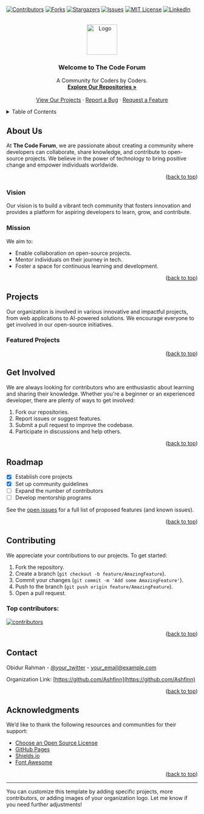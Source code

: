 <!-- Improved compatibility of back to top link -->
<a id="readme-top"></a>

<!-- PROJECT SHIELDS -->
<!-- Using markdown "reference style" links for readability. -->
[![Contributors][contributors-shield]][contributors-url]
[![Forks][forks-shield]][forks-url]
[![Stargazers][stars-shield]][stars-url]
[![Issues][issues-shield]][issues-url]
[![MIT License][license-shield]][license-url]
[![LinkedIn][linkedin-shield]][linkedin-url]

<!-- ORGANIZATION LOGO -->
<br />
<div align="center">
  <a href="https://github.com/Ashfinn">
    <img src="images/logo.png" alt="Logo" width="80" height="80">
  </a>

  <h3 align="center">Welcome to The Code Forum</h3>

  <p align="center">
    A Community for Coders by Coders.
    <br />
    <a href="https://github.com/Ashfinn"><strong>Explore Our Repositories »</strong></a>
    <br />
    <br />
    <a href="https://github.com/Ashfinn">View Our Projects</a>
    ·
    <a href="https://github.com/Ashfinn/issues/new?labels=bug&template=bug-report.md">Report a Bug</a>
    ·
    <a href="https://github.com/Ashfinn/issues/new?labels=enhancement&template=feature-request.md">Request a Feature</a>
  </p>
</div>

<!-- TABLE OF CONTENTS -->
<details>
  <summary>Table of Contents</summary>
  <ol>
    <li>
      <a href="#about-us">About Us</a>
      <ul>
        <li><a href="#vision">Vision</a></li>
        <li><a href="#mission">Mission</a></li>
      </ul>
    </li>
    <li>
      <a href="#projects">Projects</a>
      <ul>
        <li><a href="#featured-projects">Featured Projects</a></li>
      </ul>
    </li>
    <li><a href="#get-involved">Get Involved</a></li>
    <li><a href="#roadmap">Roadmap</a></li>
    <li><a href="#contributing">Contributing</a></li>
    <li><a href="#contact">Contact</a></li>
    <li><a href="#acknowledgments">Acknowledgments</a></li>
  </ol>
</details>

<!-- ABOUT US -->
## About Us

At **The Code Forum**, we are passionate about creating a community where developers can collaborate, share knowledge, and contribute to open-source projects. We believe in the power of technology to bring positive change and empower individuals worldwide.

<p align="right">(<a href="#readme-top">back to top</a>)</p>

### Vision

Our vision is to build a vibrant tech community that fosters innovation and provides a platform for aspiring developers to learn, grow, and contribute.

### Mission

We aim to:
* Enable collaboration on open-source projects.
* Mentor individuals on their journey in tech.
* Foster a space for continuous learning and development.

<p align="right">(<a href="#readme-top">back to top</a>)</p>

<!-- PROJECTS -->
## Projects

Our organization is involved in various innovative and impactful projects, from web applications to AI-powered solutions. We encourage everyone to get involved in our open-source initiatives.

### Featured Projects


<p align="right">(<a href="#readme-top">back to top</a>)</p>

<!-- GET INVOLVED -->
## Get Involved

We are always looking for contributors who are enthusiastic about learning and sharing their knowledge. Whether you're a beginner or an experienced developer, there are plenty of ways to get involved:
1. Fork our repositories.
2. Report issues or suggest features.
3. Submit a pull request to improve the codebase.
4. Participate in discussions and help others.

<p align="right">(<a href="#readme-top">back to top</a>)</p>

<!-- ROADMAP -->
## Roadmap

- [x] Establish core projects
- [x] Set up community guidelines
- [ ] Expand the number of contributors
- [ ] Develop mentorship programs

See the [open issues](https://github.com/Ashfinn/Best-README-Template/issues) for a full list of proposed features (and known issues).

<p align="right">(<a href="#readme-top">back to top</a>)</p>

<!-- CONTRIBUTING -->
## Contributing

We appreciate your contributions to our projects. To get started:
1. Fork the repository.
2. Create a branch (`git checkout -b feature/AmazingFeature`).
3. Commit your changes (`git commit -m 'Add some AmazingFeature'`).
4. Push to the branch (`git push origin feature/AmazingFeature`).
5. Open a pull request.

### Top contributors:

<a href="https://github.com/Ashfinn/Best-README-Template/graphs/contributors">
  <img src="https://contrib.rocks/image?repo=Ashfinn/Best-README-Template" alt="contributors" />
</a>

<p align="right">(<a href="#readme-top">back to top</a>)</p>

<!-- CONTACT -->
## Contact

Obidur Rahman - [@your_twitter](https://twitter.com/your_twitter) - your_email@example.com

Organization Link: [https://github.com/Ashfinn](https://github.com/Ashfinn)

<p align="right">(<a href="#readme-top">back to top</a>)</p>

<!-- ACKNOWLEDGMENTS -->
## Acknowledgments

We’d like to thank the following resources and communities for their support:
* [Choose an Open Source License](https://choosealicense.com)
* [GitHub Pages](https://pages.github.com)
* [Shields.io](https://shields.io)
* [Font Awesome](https://fontawesome.com)

<p align="right">(<a href="#readme-top">back to top</a>)</p>

<!-- MARKDOWN LINKS & IMAGES -->
[contributors-shield]: https://img.shields.io/github/contributors/Ashfinn/Best-README-Template.svg?style=for-the-badge
[contributors-url]: https://github.com/Ashfinn/Best-README-Template/graphs/contributors
[forks-shield]: https://img.shields.io/github/forks/Ashfinn/Best-README-Template.svg?style=for-the-badge
[forks-url]: https://github.com/Ashfinn/Best-README-Template/network/members
[stars-shield]: https://img.shields.io/github/stars/Ashfinn/Best-README-Template.svg?style=for-the-badge
[stars-url]: https://github.com/Ashfinn/Best-README-Template/stargazers
[issues-shield]: https://img.shields.io/github/issues/Ashfinn/Best-README-Template.svg?style=for-the-badge
[issues-url]: https://github.com/Ashfinn/Best-README-Template/issues
[license-shield]: https://img.shields.io/github/license/Ashfinn/Best-README-Template.svg?style=for-the-badge
[license-url]: https://github.com/Ashfinn/Best-README-Template/blob/master/LICENSE.txt
[linkedin-shield]: https://img.shields.io/badge/-LinkedIn-black.svg?style=for-the-badge&logo=linkedin&colorB=555
[linkedin-url]: https://linkedin.com/in/obidur-rahman-shawal

---

You can customize this template by adding specific projects, more contributors, or adding images of your organization logo. Let me know if you need further adjustments!
